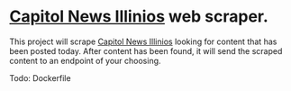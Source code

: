 # [Capitol News Illinios](https://capitolnewsillinois.com/) web scraper. 

This project will scrape [Capitol News Illinios](https://capitolnewsillinois.com/) looking for content that has been posted today. After content has been found, it will send the scraped content to an endpoint of your choosing. 

Todo: Dockerfile
